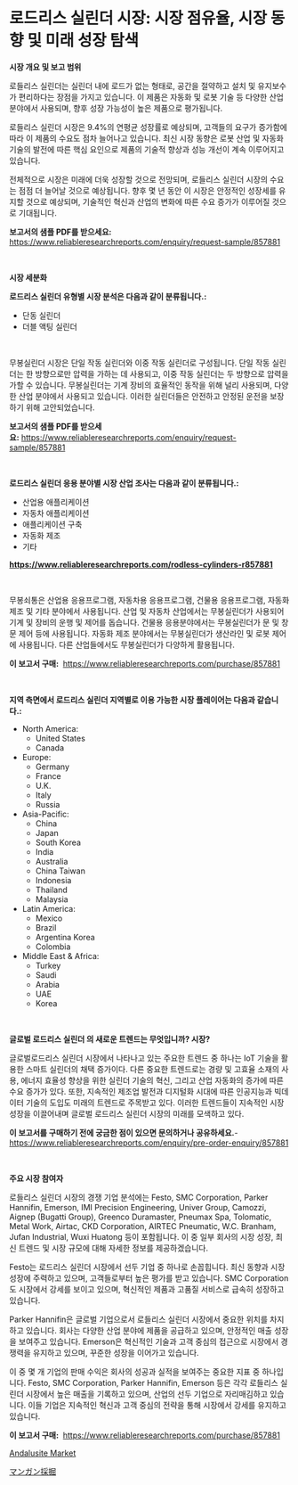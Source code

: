 <p><h1>로드리스 실린더 시장: 시장 점유율, 시장 동향 및 미래 성장 탐색</h1></p><p><strong>시장 개요 및 보고 범위</strong></p>
<p><p>로들리스 실린더는 실린더 내에 로드가 없는 형태로, 공간을 절약하고 설치 및 유지보수가 편리하다는 장점을 가지고 있습니다. 이 제품은 자동화 및 로봇 기술 등 다양한 산업 분야에서 사용되며, 향후 성장 가능성이 높은 제품으로 평가됩니다.</p><p>로들리스 실린더 시장은 9.4%의 연평균 성장률로 예상되며, 고객들의 요구가 증가함에 따라 이 제품의 수요도 점차 늘어나고 있습니다. 최신 시장 동향은 로봇 산업 및 자동화 기술의 발전에 따른 핵심 요인으로 제품의 기술적 향상과 성능 개선이 계속 이루어지고 있습니다.</p><p>전체적으로 시장은 미래에 더욱 성장할 것으로 전망되며, 로들리스 실린더 시장의 수요는 점점 더 늘어날 것으로 예상됩니다. 향후 몇 년 동안 이 시장은 안정적인 성장세를 유지할 것으로 예상되며, 기술적인 혁신과 산업의 변화에 따른 수요 증가가 이루어질 것으로 기대됩니다.</p></p>
<p><strong>보고서의 샘플 PDF를 받으세요:</strong> <a href="https://www.reliableresearchreports.com/enquiry/request-sample/857881">https://www.reliableresearchreports.com/enquiry/request-sample/857881</a></p>
<p>&nbsp;</p>
<p><strong>시장 세분화</strong></p>
<p><strong>로드리스 실린더 유형별 시장 분석은 다음과 같이 분류됩니다.:</strong></p>
<p><ul><li>단동 실린더</li><li>더블 액팅 실린더</li></ul></p>
<p>&nbsp;</p>
<p><p>무봉실린더 시장은 단일 작동 실린더와 이중 작동 실린더로 구성됩니다. 단일 작동 실린더는 한 방향으로만 압력을 가하는 데 사용되고, 이중 작동 실린더는 두 방향으로 압력을 가할 수 있습니다. 무봉실린더는 기계 장비의 효율적인 동작을 위해 널리 사용되며, 다양한 산업 분야에서 사용되고 있습니다. 이러한 실린더들은 안전하고 안정된 운전을 보장하기 위해 고안되었습니다.</p></p>
<p><strong>보고서의 샘플 PDF를 받으세요:</strong>&nbsp;<a href="https://www.reliableresearchreports.com/enquiry/request-sample/857881">https://www.reliableresearchreports.com/enquiry/request-sample/857881</a></p>
<p>&nbsp;</p>
<p><strong> 로드리스 실린더 응용 분야별 시장 산업 조사는 다음과 같이 분류됩니다.:</strong></p>
<p><ul><li>산업용 애플리케이션</li><li>자동차 애플리케이션</li><li>애플리케이션 구축</li><li>자동화 제조</li><li>기타</li></ul></p>
<p><strong><a href="https://www.reliableresearchreports.com/rodless-cylinders-r857881">https://www.reliableresearchreports.com/rodless-cylinders-r857881</a></strong></p>
<p>&nbsp;</p>
<p><p>무봉쇠통은 산업용 응용프로그램, 자동차용 응용프로그램, 건물용 응용프로그램, 자동화 제조 및 기타 분야에서 사용됩니다. 산업 및 자동차 산업에서는 무봉실린더가 사용되어 기계 및 장비의 운행 및 제어를 돕습니다. 건물용 응용분야에서는 무봉실린더가 문 및 창문 제어 등에 사용됩니다. 자동화 제조 분야에서는 무봉실린더가 생산라인 및 로봇 제어에 사용됩니다. 다른 산업들에서도 무봉실린더가 다양하게 활용됩니다.</p></p>
<p><strong>이 보고서 구매:</strong>&nbsp; <a href="https://www.reliableresearchreports.com/purchase/857881">https://www.reliableresearchreports.com/purchase/857881</a></p>
<p>&nbsp;</p>
<p><strong>지역 측면에서 로드리스 실린더 지역별로 이용 가능한 시장 플레이어는 다음과 같습니다.:</strong></p>
<p><ul>
    <li>
        North America:
        <ul>
            <li>United States</li>
            <li>Canada</li>
        </ul>
    </li>
    <li>
        Europe:
        <ul>
            <li>Germany</li>
            <li>France</li>
            <li>U.K.</li>
            <li>Italy</li>
            <li>Russia</li>
        </ul>
    </li>
    <li>
        Asia-Pacific:
        <ul>
            <li>China</li>
            <li>Japan</li>
            <li>South Korea</li>
            <li>India</li>
            <li>Australia</li>
            <li>China Taiwan</li>
            <li>Indonesia</li>
            <li>Thailand</li>
            <li>Malaysia</li>
        </ul>
    </li>
    <li>
        Latin America:
        <ul>
            <li>Mexico</li>
            <li>Brazil</li>
            <li>Argentina Korea</li>
            <li>Colombia</li>
        </ul>
    </li>
    <li>
        Middle East & Africa:
        <ul>
            <li>Turkey</li>
            <li>Saudi</li>
            <li>Arabia</li>
            <li>UAE</li>
            <li>Korea</li>
        </ul>
    </li>
    </ul></p>
<p>&nbsp;</p>
<p><strong>글로벌 로드리스 실린더 의 새로운 트렌드는 무엇입니까? 시장?</strong></p>
<p><p>글로벌로드리스 실린더 시장에서 나타나고 있는 주요한 트렌드 중 하나는 IoT 기술을 활용한 스마트 실린더의 채택 증가이다. 다른 중요한 트렌드로는 경량 및 고효율 소재의 사용, 에너지 효율성 향상을 위한 실린더 기술의 혁신, 그리고 산업 자동화의 증가에 따른 수요 증가가 있다. 또한, 지속적인 제조업 발전과 디지털화 시대에 따른 인공지능과 빅데이터 기술의 도입도 미래의 트렌드로 주목받고 있다. 이러한 트렌드들이 지속적인 시장 성장을 이끌어내며 글로벌 로드리스 실린더 시장의 미래를 모색하고 있다.</p></p>
<p><strong>이 보고서를 구매하기 전에 궁금한 점이 있으면 문의하거나 공유하세요.</strong>- <a href="https://www.reliableresearchreports.com/enquiry/pre-order-enquiry/857881">https://www.reliableresearchreports.com/enquiry/pre-order-enquiry/857881</a></p>
<p>&nbsp;</p>
<p><strong>주요 시장 참여자</strong></p>
<p><p>로들리스 실린더 시장의 경쟁 기업 분석에는 Festo, SMC Corporation, Parker Hannifin, Emerson, IMI Precision Engineering, Univer Group, Camozzi, Aignep (Bugatti Group), Greenco Duramaster, Pneumax Spa, Tolomatic, Metal Work, Airtac, CKD Corporation, AIRTEC Pneumatic, W.C. Branham, Jufan Industrial, Wuxi Huatong 등이 포함됩니다. 이 중 일부 회사의 시장 성장, 최신 트렌드 및 시장 규모에 대해 자세한 정보를 제공하겠습니다.</p><p>Festo는 로드리스 실린더 시장에서 선두 기업 중 하나로 손꼽힙니다. 최신 동향과 시장 성장에 주력하고 있으며, 고객들로부터 높은 평가를 받고 있습니다. SMC Corporation도 시장에서 강세를 보이고 있으며, 혁신적인 제품과 고품질 서비스로 급속히 성장하고 있습니다.</p><p>Parker Hannifin은 글로벌 기업으로서 로들리스 실린더 시장에서 중요한 위치를 차지하고 있습니다. 회사는 다양한 산업 분야에 제품을 공급하고 있으며, 안정적인 매출 성장을 보여주고 있습니다. Emerson은 혁신적인 기술과 고객 중심의 접근으로 시장에서 경쟁력을 유지하고 있으며, 꾸준한 성장을 이어가고 있습니다.</p><p>이 중 몇 개 기업의 판매 수익은 회사의 성공과 실적을 보여주는 중요한 지표 중 하나입니다. Festo, SMC Corporation, Parker Hannifin, Emerson 등은 각각 로들리스 실린더 시장에서 높은 매출을 기록하고 있으며, 산업의 선두 기업으로 자리매김하고 있습니다. 이들 기업은 지속적인 혁신과 고객 중심의 전략을 통해 시장에서 강세를 유지하고 있습니다.</p></p>
<p><strong>이 보고서 구매:</strong>&nbsp;&nbsp;<a href="https://www.reliableresearchreports.com/purchase/857881">https://www.reliableresearchreports.com/purchase/857881</a></p>
<p><p><a href="https://invited-way-688.notion.site/Andalusite-Market-Size-and-Examines-its-Market-Scope-with-a-Primary-Focus-on-Growth-Opportunities--efc1fef1623f43a2a5417bde9f4cc2da">Andalusite Market</a></p><p><a href="https://medium.com/@levihamilton5801940/%E3%83%9E%E3%83%B3%E3%82%AC%E3%83%B3%E9%89%B1%E6%A5%AD%E5%B8%82%E5%A0%B4-%E5%B8%82%E5%A0%B4%E3%82%B7%E3%82%A7%E3%82%A2-%E5%B8%82%E5%A0%B4%E5%8B%95%E5%90%91-%E5%B0%86%E6%9D%A5%E3%81%AE%E6%88%90%E9%95%B7%E3%82%92%E6%8E%A2%E3%82%8B-29621200d490">マンガン採掘</a></p></p>